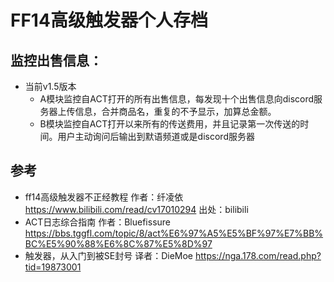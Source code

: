 # FF14高级触发器个人存档

## 监控出售信息：
* 当前v1.5版本
  * A模块监控自ACT打开的所有出售信息，每发现十个出售信息向discord服务器上传信息，合并商品名，重复的不予显示，加算总金额。
  * B模块监控自ACT打开以来所有的传送费用，并且记录第一次传送的时间。用户主动询问后输出到默语频道或是discord服务器
## 参考
* ff14高级触发器不正经教程 作者：纤凌依 https://www.bilibili.com/read/cv17010294 出处：bilibili
* ACT日志综合指南 作者：Bluefissure https://bbs.tggfl.com/topic/8/act%E6%97%A5%E5%BF%97%E7%BB%BC%E5%90%88%E6%8C%87%E5%8D%97
* 触发器，从入门到被SE封号 译者：DieMoe https://nga.178.com/read.php?tid=19873001
